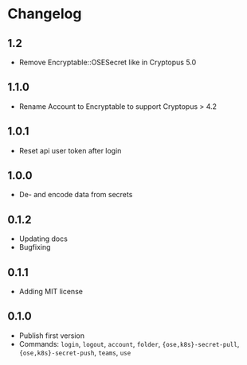 # Changelog

## 1.2
- Remove Encryptable::OSESecret like in Cryptopus 5.0 

## 1.1.0

- Rename Account to Encryptable to support Cryptopus > 4.2

## 1.0.1

- Reset api user token after login

## 1.0.0

- De- and encode data from secrets

## 0.1.2

- Updating docs
- Bugfixing

## 0.1.1

- Adding MIT license

## 0.1.0

- Publish first version
- Commands: `login`, `logout`, `account`, `folder`, `{ose,k8s}-secret-pull`, `{ose,k8s}-secret-push`, `teams`, `use`
